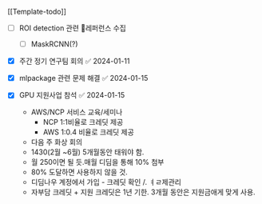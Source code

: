 [[Template-todo]]
- [ ] ROI detection 관련 레퍼런스 수집
	- [ ] MaskRCNN(?)
- [x] 주간 정기 연구팀 회의 ✅ 2024-01-11
- [x] mlpackage 관련 문제 해결 ✅ 2024-01-15

- [x] GPU 지원사업 참석 ✅ 2024-01-15
	- AWS/NCP 서비스 교육/세미나 
		- NCP 1:1비율로 크레딧 제공
		- AWS 1:0.4 비율로 크레딧 제공
	- 다음 주 화상 회의
	- 1430(2월 ~6월) 5개월동안 태워야 함.
	- 월 250이면 될 듯.매월 디딤을 통해 10% 첨부
	- 80% 도달하면 사용하지 않을 것.
	- 디딤나우 계정에서 가입 - 크레딧 확인 /. ㅕㄹ제관리
	- 자부담 크레딧 + 지원 크레딧은 1년 기한.
3개월 동안은 지원금애게 맞게 사용.